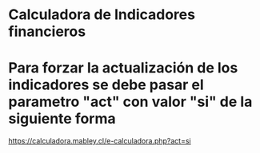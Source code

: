 # Calculadora de Indicadores financieros

# Para forzar la actualización de los indicadores se debe pasar el parametro "act" con valor "si" de la siguiente forma

https://calculadora.mabley.cl/e-calculadora.php?act=si

